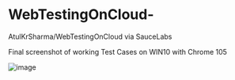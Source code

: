 # WebTestingOnCloud-
AtulKrSharma/WebTestingOnCloud via SauceLabs

Final screenshot of working Test Cases on WIN10 with Chrome 105


![image](https://user-images.githubusercontent.com/49794348/190053466-46136a20-2311-411e-b367-6fb0350ed80c.png)



